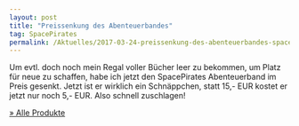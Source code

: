 ```yaml
---
layout: post
title: "Preissenkung des Abenteuerbandes"
tag: SpacePirates
permalink: /Aktuelles/2017-03-24-preissenkung-des-abenteuerbandes-spacepirates
---
```


Um evtl. doch noch mein Regal voller Bücher leer zu bekommen, um Platz für neue zu schaffen, habe ich jetzt den SpacePirates Abenteuerband im Preis gesenkt. Jetzt ist er wirklich ein Schnäppchen, statt 15,- EUR kostet er jetzt nur noch 5,- EUR. Also schnell zuschlagen!

[&raquo; Alle Produkte](https://spacepirates.jcgames.de/Publikationen/)
